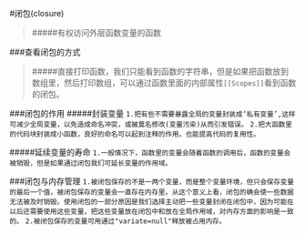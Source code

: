 #闭包(closure)

>#####有权访问外层函数变量的函数

###查看闭包的方式
>#####直接打印函数，我们只能看到函数的字符串，但是如果把函数放到数组里，然后打印数组，可以通过函数里面的内部属性`[[Scopes]]`看到函数的闭包。


###闭包的作用
#####封装变量
`1.把有些不需要暴露全局的变量封装成‘私有变量’,这样可减少全局变量，以免造成命名冲突，或被莫名修改(变量污染)从而引发错误。`
`2.把大函数里的代码块封装成小函数，良好的命名可以起到注释的作用，也能提高代码的复用性。`


#####延续变量的寿命
`1.一般情况下，函数里的变量会随着函数的调用后，函数的变量会被销毁，但是如果通过闭包我们可延长变量的作用域。`


###闭包与内存管理
`1.被闭包保存的不是一两个变量，而是整个变量环境，但只会保存变量的最后一个值，被闭包保存的变量会一直存在内存里。从这个意义上看，闭包的确会使一些数据无法被及时销毁。使用闭包的一部分原因是我们选择主动把一些变量封闭在闭包中，因为可能在以后还需要使用这些变量，把这些变量放在闭包中和放在全局作用域，对内存方面的影响是一致的。`
`2.被闭包保存的变量可用通过"variate=null"释放被占用内存。`